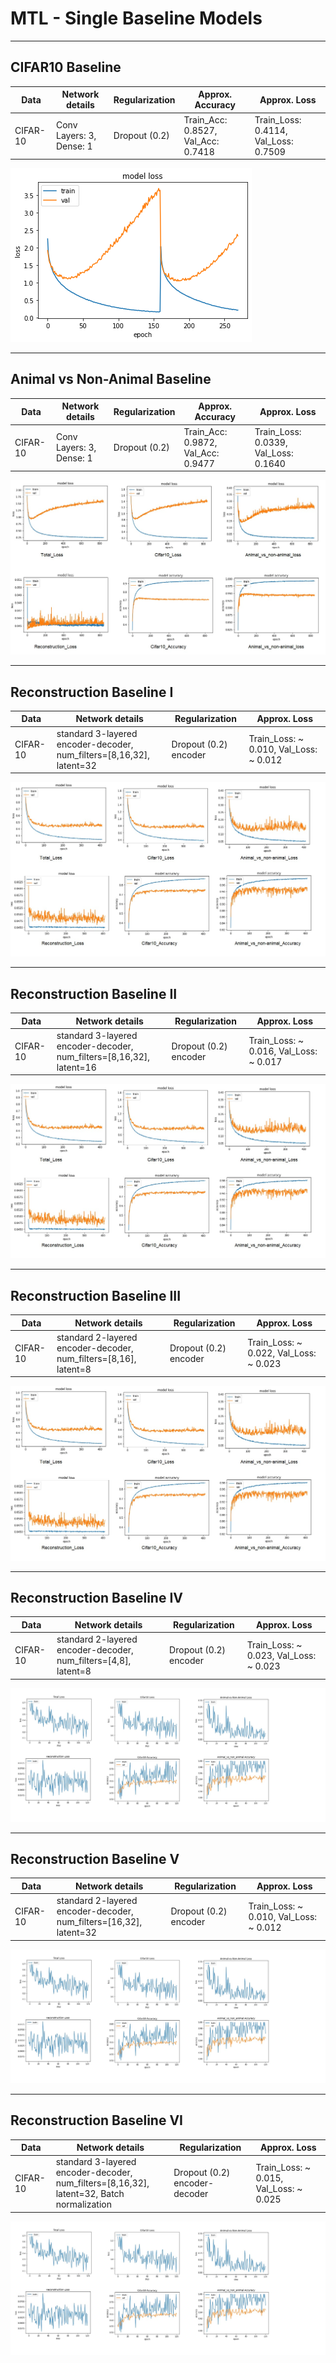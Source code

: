 # MTL - Single Baseline Models



---

## CIFAR10 Baseline


Data     | Network details | Regularization | Approx. Accuracy | Approx. Loss
-------- | ----------------- | -------------- | -----------------  | -------------
CIFAR-10 | Conv Layers: 3, Dense: 1 | Dropout (0.2) | Train_Acc: 0.8527, Val_Acc: 0.7418 | Train_Loss: 0.4114, Val_Loss: 0.7509

![alt text](https://github.com/hananshafi/Multi-Task-Learning/blob/main/assets/exp1loss.png)

---

## Animal vs Non-Animal Baseline


Data     | Network details | Regularization | Approx. Accuracy | Approx. Loss
-------- | ----------------- | -------------- | -----------------  | -------------
CIFAR-10 | Conv Layers: 3, Dense: 1 | Dropout (0.2) | Train_Acc: 0.9872, Val_Acc: 0.9477 | Train_Loss: 0.0339, Val_Loss: 0.1640

![exp 2](https://github.com/hananshafi/Multi-Task-Learning/blob/main/assets/exp_2_paint.jpg)

---

## Reconstruction Baseline I


Data     | Network details         | Regularization | Approx. Loss
-------- | ----------------------- | -------------- | ----------------- 
CIFAR-10 | standard 3-layered encoder-decoder, num_filters=[8,16,32], latent=32 | Dropout (0.2) encoder |  Train_Loss: ~ 0.010, Val_Loss: ~ 0.012

![exp 3](https://github.com/hananshafi/Multi-Task-Learning/blob/main/assets/exp_3.jpg)

---

## Reconstruction Baseline II


Data     | Network details         | Regularization | Approx. Loss
-------- | ----------------------- | -------------- | ----------------- 
CIFAR-10 | standard 3-layered encoder-decoder, num_filters=[8,16,32], latent=16 | Dropout (0.2) encoder |  Train_Loss: ~ 0.016, Val_Loss: ~ 0.017

![exp 3](https://github.com/hananshafi/Multi-Task-Learning/blob/main/assets/exp_3.jpg)

---


## Reconstruction Baseline III


Data     | Network details         | Regularization | Approx. Loss
-------- | ----------------------- | -------------- | ----------------- 
CIFAR-10 | standard 2-layered encoder-decoder, num_filters=[8,16], latent=8 | Dropout (0.2) encoder |  Train_Loss: ~ 0.022, Val_Loss: ~ 0.023

![exp 3](https://github.com/hananshafi/Multi-Task-Learning/blob/main/assets/exp_3.jpg)

---

## Reconstruction Baseline IV


Data     | Network details         | Regularization | Approx. Loss
-------- | ----------------------- | -------------- | ----------------- 
CIFAR-10 | standard 2-layered encoder-decoder, num_filters=[4,8], latent=8 | Dropout (0.2) encoder |  Train_Loss: ~ 0.023, Val_Loss: ~ 0.023

![exp 6](https://github.com/hananshafi/Multi-Task-Learning/blob/main/assets/exp_6.jpg)

---

## Reconstruction Baseline V


Data     | Network details         | Regularization | Approx. Loss
-------- | ----------------------- | -------------- | ----------------- 
CIFAR-10 | standard 2-layered encoder-decoder, num_filters=[16,32], latent=32 | Dropout (0.2) encoder |  Train_Loss: ~ 0.010, Val_Loss: ~ 0.012


![exp 6](https://github.com/hananshafi/Multi-Task-Learning/blob/main/assets/exp_6.jpg)

---

## Reconstruction Baseline VI


Data     | Network details         | Regularization | Approx. Loss
-------- | ----------------------- | -------------- | ----------------- 
CIFAR-10 | standard 3-layered encoder-decoder, num_filters=[8,16,32], latent=32, Batch normalization | Dropout (0.2) encoder-decoder |  Train_Loss: ~ 0.015, Val_Loss: ~ 0.025


![exp 6](https://github.com/hananshafi/Multi-Task-Learning/blob/main/assets/exp_6.jpg)

